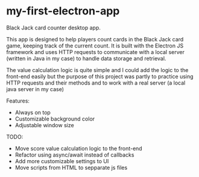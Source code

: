 # my-first-electron-app
Black Jack card counter desktop app.

This app is designed to help players count cards in the Black Jack card game, keeping track of the current count. It is built with the Electron JS framework and uses HTTP requests to communicate with a local server (written in Java in my case) to handle data storage and retrieval.

The value calculation logic is quite simple and I could add the logic to the front-end easily but the purpose of this project was partly to practice using HTTP requests and their methods and to work with a real server (a local java server in my case)

Features:
- Always on top
- Customizable background color
- Adjustable window size

TODO:
- Move score value calculation logic to the front-end
- Refactor using async/await instead of callbacks
- Add more customizable settings to UI
- Move scripts from HTML to sepparate js files
